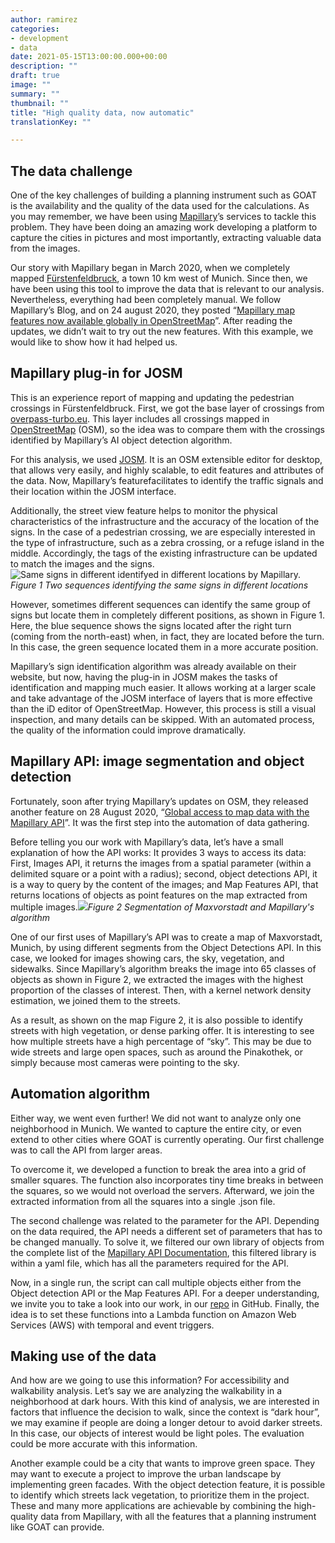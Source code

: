```yaml
---
author: ramirez
categories: 
- development
- data
date: 2021-05-15T13:00:00.000+00:00
description: ""
draft: true
image: ""
summary: ""
thumbnail: ""
title: "High quality data, now automatic"
translationKey: ""

---
```

## The data challenge

One of the key challenges of building a planning instrument such as GOAT is the availability and the quality of the data used for the calculations. As you may remember, we have been using [Mapillary](https://www.mapillary.com/)’s services to tackle this problem. They have been doing an amazing work developing a platform to capture the cities in pictures and most importantly, extracting valuable data from the images.

Our story with Mapillary began in March 2020, when we completely mapped [Fürstenfeldbruck](https://www.open-accessibility.org/mapillary/ "Fürstenfeldbruck in Mapillary"), a town 10 km west of Munich. Since then, we have been using this tool to improve the data that is relevant to our analysis. Nevertheless, everything had been completely manual. We follow Mapillary’s Blog, and on 24 august 2020, they posted “[Mapillary map features now available globally in OpenStreetMap](https://blog.mapillary.com/update/2020/08/24/global-map-features-openstreetmap.html)”. After reading the updates, we didn’t wait to try out the new features. With this example, we would like to show how it had helped us.

## Mapillary plug-in for JOSM

This is an experience report of mapping and updating the pedestrian crossings in Fürstenfeldbruck. First, we got the base layer of crossings from [overpass-turbo.eu](file:///Users/Santiago/Downloads/overpass-turbo.eu). This layer includes all crossings mapped in [OpenStreetMap](https://www.openstreetmap.org/#map=5/50.151/9.539) (OSM), so the idea was to compare them with the crossings identified by Mapillary’s AI object detection algorithm.

For this analysis, we used [JOSM](https://josm.openstreetmap.de/). It is an OSM extensible editor for desktop, that allows very easily, and highly scalable, to edit features and attributes of the data. Now, Mapillary’s featurefacilitates to identify the traffic signals and their location within the JOSM interface.

Additionally, the street view feature helps to monitor the physical characteristics of the infrastructure and the accuracy of the location of the signs. In the case of a pedestrian crossing, we are especially interested in the type of infrastructure, such as a zebra crossing, or a refuge island in the middle. Accordingly, the tags of the existing infrastructure can be updated to match the images and the signs.![Same signs in different identifyed in different locations by Mapillary.](/images/mapillary_fig1.jpg "Mapillary locations")_Figure 1 Two sequences identifying the same signs in different locations_

However, sometimes different sequences can identify the same group of signs but locate them in completely different positions, as shown in Figure 1. Here, the blue sequence shows the signs located after the right turn (coming from the north-east) when, in fact, they are located before the turn. In this case, the green sequence located them in a more accurate position.

Mapillary’s sign identification algorithm was already available on their website, but now, having the plug-in in JOSM makes the tasks of identification and mapping much easier. It allows working at a larger scale and take advantage of the JOSM interface of layers that is more effective than the iD editor of OpenStreetMap. However, this process is still a visual inspection, and many details can be skipped. With an automated process, the quality of the information could improve dramatically.

## Mapillary API: image segmentation and object detection

Fortunately, soon after trying Mapillary’s updates on OSM, they released another feature on 28 August 2020, “[Global access to map data with the Mapillary API](https://blog.mapillary.com/update/2020/08/28/map-data-mapillary-api.html)”. It was the first step into the automation of data gathering.

Before telling you our work with Mapillary’s data, let’s have a small explanation of how the API works: It provides 3 ways to access its data: First, Images API, it returns the images from a spatial parameter (within a delimited square or a point with a radius); second, object detections API, it is a way to query by the content of the images; and Map Features API, that returns locations of objects as point features on the map extracted from multiple images.![](/images/mapillary_fig2.jpg)_Figure 2 Segmentation of Maxvorstadt and Mapillary's algorithm_

One of our first uses of Mapillary’s API was to create a map of Maxvorstadt, Munich, by using different segments from the Object Detections API. In this case, we looked for images showing cars, the sky, vegetation, and sidewalks. Since Mapillary’s algorithm breaks the image into 65 classes of objects as shown in Figure 2, we extracted the images with the highest proportion of the classes of interest. Then, with a kernel network density estimation, we joined them to the streets.

As a result, as shown on the map Figure 2, it is also possible to identify streets with high vegetation, or dense parking offer. It is interesting to see how multiple streets have a high percentage of “sky”. This may be due to wide streets and large open spaces, such as around the Pinakothek, or simply because most cameras were pointing to the sky.

## Automation algorithm

Either way, we went even further! We did not want to analyze only one neighborhood in Munich. We wanted to capture the entire city, or even extend to other cities where GOAT is currently operating. Our first challenge was to call the API from larger areas.

To overcome it, we developed a function to break the area into a grid of smaller squares. The function also incorporates tiny time breaks in between the squares, so we would not overload the servers. Afterward, we join the extracted information from all the squares into a single .json file.

The second challenge was related to the parameter for the API. Depending on the data required, the API needs a different set of parameters that has to be changed manually. To solve it, we filtered our own library of objects from the complete list of the [Mapillary API Documentation](https://www.mapillary.com/developer/api-documentation/), this filtered library is within a yaml file, which has all the parameters required for the API.

Now, in a single run, the script can call multiple objects either from the Object detection API or the Map Features API. For a deeper understanding, we invite you to take a look into our work, in our [repo](https://github.com/goat-community/mapillary-api) in GitHub. Finally, the idea is to set these functions into a Lambda function on Amazon Web Services (AWS) with temporal and event triggers.

## Making use of the data

And how are we going to use this information? For accessibility and walkability analysis. Let’s say we are analyzing the walkability in a neighborhood at dark hours. With this kind of analysis, we are interested in factors that influence the decision to walk, since the context is “dark hour”, we may examine if people are doing a longer detour to avoid darker streets. In this case, our objects of interest would be light poles. The evaluation could be more accurate with this information.

Another example could be a city that wants to improve green space. They may want to execute a project to improve the urban landscape by implementing green facades. With the object detection feature, it is possible to identify which streets lack vegetation, to prioritize them in the project. These and many more applications are achievable by combining the high-quality data from Mapillary, with all the features that a planning instrument like GOAT can provide.